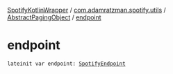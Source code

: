 [SpotifyKotlinWrapper](../../index.md) / [com.adamratzman.spotify.utils](../index.md) / [AbstractPagingObject](index.md) / [endpoint](./endpoint.md)

# endpoint

`lateinit var endpoint: `[`SpotifyEndpoint`](../-spotify-endpoint/index.md)